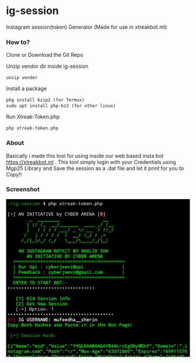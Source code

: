 # ig-session
Instagram session(token) Generator (Made for use in xtreakbot.ml)

### How to?
Clone or Download the Git Repo

Unzip vendor dir inside ig-session
```
unzip vendor
```
Install a package
```
pkg install bzip2 (for Termux)
sudo apt install php-bz2 (for other linux)
```
Run Xtreak-Token.php
```
php xtreak-token.php
```


### About

Basically i made this tool for using inside our web based insta bot https://xtreakbot.ml . 
This tool simply login with your Credentials using Mgp25 Library and Save the session as a .dat file and let it print for you to Copy!!


### Screenshot
<img src="img.png">
